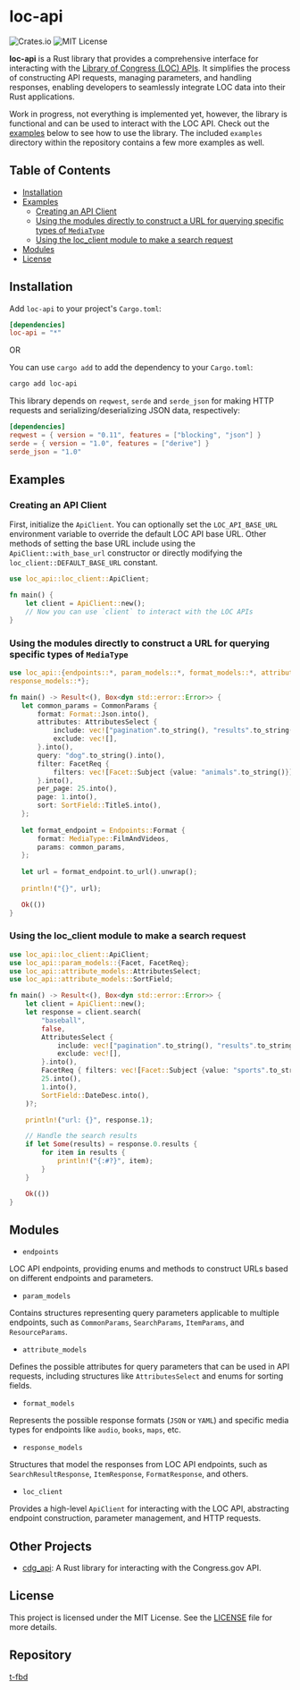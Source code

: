 # loc-api

![Crates.io](https://img.shields.io/crates/v/loc_api)
![MIT License](https://img.shields.io/crates/l/loc_api)

**loc-api** is a Rust library that provides a comprehensive interface for interacting with the [Library of Congress (LOC) APIs](https://www.loc.gov/apis/). It simplifies the process of constructing API requests, managing parameters, and handling responses, enabling developers to seamlessly integrate LOC data into their Rust applications.

Work in progress, not everything is implemented yet, however, the library is functional and can be used to interact with the LOC API. Check out the [examples](#examples) below to see how to use the library.
The included `examples` directory within the repository contains a few more examples as well.

## Table of Contents

- [Installation](#installation)
- [Examples](#examples)
    - [Creating an API Client](#creating-an-api-client)
    - [Using the modules directly to construct a URL for querying specific types of `MediaType`](#using-the-modules-directly-to-construct-a-url-for-querying-specific-types-of-mediatype)
    - [Using the loc_client module to make a search request](#using-the-loc_client-module-to-make-a-search-request)
- [Modules](#modules)
- [License](#license)

## Installation

Add `loc-api` to your project's `Cargo.toml`:

```toml
[dependencies]
loc-api = "*"
```
OR

You can use `cargo add` to add the dependency to your `Cargo.toml`:

```sh
cargo add loc-api
```


This library depends on `reqwest`, `serde` and `serde_json` for making HTTP requests and serializing/deserializing JSON data, respectively:

```toml
[dependencies]
reqwest = { version = "0.11", features = ["blocking", "json"] }
serde = { version = "1.0", features = ["derive"] }
serde_json = "1.0"
```

## Examples

### Creating an API Client

First, initialize the `ApiClient`. You can optionally set the `LOC_API_BASE_URL` environment variable to override the default LOC API base URL.
Other methods of setting the base URL include using the `ApiClient::with_base_url` constructor or directly modifying the `loc_client::DEFAULT_BASE_URL` constant.

```rust
use loc_api::loc_client::ApiClient;

fn main() {
    let client = ApiClient::new();
    // Now you can use `client` to interact with the LOC APIs
}
```

### Using the modules directly to construct a URL for querying specific types of `MediaType`

```rust
use loc_api::{endpoints::*, param_models::*, format_models::*, attribute_models::*,
response_models::*};

fn main() -> Result<(), Box<dyn std::error::Error>> {
   let common_params = CommonParams {
       format: Format::Json.into(),
       attributes: AttributesSelect {
           include: vec!["pagination".to_string(), "results".to_string()],
           exclude: vec![],
       }.into(),
       query: "dog".to_string().into(),
       filter: FacetReq {
           filters: vec![Facet::Subject {value: "animals".to_string()}]
       }.into(),
       per_page: 25.into(),
       page: 1.into(),
       sort: SortField::TitleS.into(),
   };
   
   let format_endpoint = Endpoints::Format {
       format: MediaType::FilmAndVideos,
       params: common_params,
   };
   
   let url = format_endpoint.to_url().unwrap();
    
   println!("{}", url);

   Ok(())
}
```

### Using the loc_client module to make a search request

```rust
use loc_api::loc_client::ApiClient;
use loc_api::param_models::{Facet, FacetReq};
use loc_api::attribute_models::AttributesSelect;
use loc_api::attribute_models::SortField;

fn main() -> Result<(), Box<dyn std::error::Error>> {
    let client = ApiClient::new();
    let response = client.search(
        "baseball",
        false,
        AttributesSelect {
            include: vec!["pagination".to_string(), "results".to_string()],
            exclude: vec![],
        }.into(),
        FacetReq { filters: vec![Facet::Subject {value: "sports".to_string()}] }.into(),
        25.into(),
        1.into(),
        SortField::DateDesc.into(),
    )?;

    println!("url: {}", response.1);

    // Handle the search results
    if let Some(results) = response.0.results {
        for item in results {
            println!("{:#?}", item);
        }
    }

    Ok(())
}
```

## Modules

- `endpoints`

LOC API endpoints, providing enums and methods to construct URLs based on different endpoints and parameters.

- `param_models`

Contains structures representing query parameters applicable to multiple endpoints, such as `CommonParams`, `SearchParams`, `ItemParams`, and `ResourceParams`.

- `attribute_models`

Defines the possible attributes for query parameters that can be used in API requests, including structures like `AttributesSelect` and enums for sorting fields.

- `format_models`

Represents the possible response formats (`JSON` or `YAML`) and specific media types for endpoints like `audio`, `books`, `maps`, etc.

- `response_models`

Structures that model the responses from LOC API endpoints, such as `SearchResultResponse`, `ItemResponse`, `FormatResponse`, and others.

- `loc_client`

Provides a high-level `ApiClient` for interacting with the LOC API, abstracting endpoint construction, parameter management, and HTTP requests.

## Other Projects

- [cdg_api](https://crates.io/crates/cdg_api): A Rust library for interacting with the Congress.gov API.

## License

This project is licensed under the MIT License. See the [LICENSE](LICENSE) file for more details.

## Repository

[t-fbd](https://github.com/t-fbd/loc_api)
```
